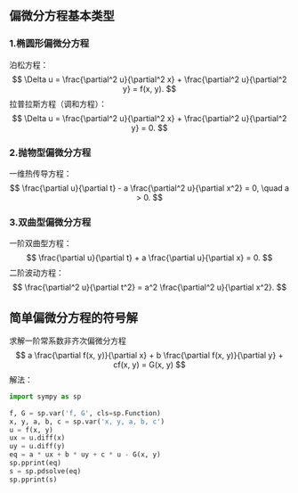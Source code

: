 ## 偏微分方程基本类型
### 1.椭圆形偏微分方程
泊松方程：
$$
\Delta u = \frac{\partial^2 u}{\partial^2 x} + \frac{\partial^2 u}{\partial^2 y} = f(x, y). 
$$
拉普拉斯方程（调和方程）：
$$
\Delta u = \frac{\partial^2 u}{\partial^2 x} + \frac{\partial^2 u}{\partial^2 y} = 0.
$$

### 2.抛物型偏微分方程
一维热传导方程：
$$
\frac{\partial u}{\partial t} - a \frac{\partial^2 u}{\partial x^2} = 0, \quad a > 0. 
$$

### 3.双曲型偏微分方程
一阶双曲型方程：
$$
\frac{\partial u}{\partial t} + a \frac{\partial u}{\partial x} = 0.
$$
二阶波动方程：
$$
\frac{\partial^2 u}{\partial t^2} = a^2 \frac{\partial^2 u}{\partial x^2}.
$$


## 简单偏微分方程的符号解
求解一阶常系数非齐次偏微分方程
$$
a \frac{\partial f(x, y)}{\partial x} + b \frac{\partial f(x, y)}{\partial y} + cf(x, y) = G(x, y)
$$
解法：
```python
import sympy as sp  
  
f, G = sp.var('f, G', cls=sp.Function)  
x, y, a, b, c = sp.var('x, y, a, b, c')  
u = f(x, y)  
ux = u.diff(x)  
uy = u.diff(y)  
eq = a * ux + b * uy + c * u - G(x, y)  
sp.pprint(eq)  
s = sp.pdsolve(eq)  
sp.pprint(s)
```

